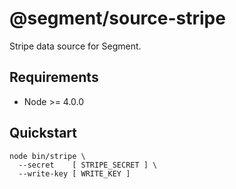# @segment/source-stripe

Stripe data source for Segment.

## Requirements

- Node >= 4.0.0

## Quickstart

```
node bin/stripe \
  --secret    [ STRIPE_SECRET ] \
  --write-key [ WRITE_KEY ]
```